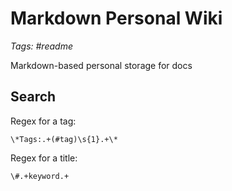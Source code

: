 # Markdown Personal Wiki
*Tags: #readme*

Markdown-based personal storage for docs

## Search
Regex for a tag:
```
\*Tags:.+(#tag)\s{1}.+\*
```

Regex for a title:
```
\#.+keyword.+
```